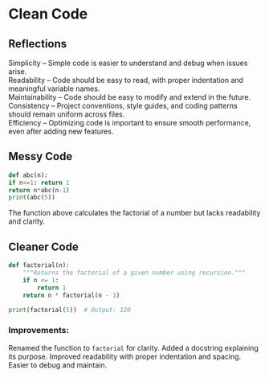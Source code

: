 # Clean Code

## Reflections

Simplicity – Simple code is easier to understand and debug when issues arise.  
Readability – Code should be easy to read, with proper indentation and meaningful variable names.  
Maintainability – Code should be easy to modify and extend in the future.  
Consistency – Project conventions, style guides, and coding patterns should remain uniform across files.  
Efficiency – Optimizing code is important to ensure smooth performance, even after adding new features.

## Messy Code

```python
def abc(n):
if n<=1: return 1
return n*abc(n-1)
print(abc(5))
```

The function above calculates the factorial of a number but lacks readability and clarity.

## Cleaner Code

```python
def factorial(n):
    """Returns the factorial of a given number using recursion."""
    if n <= 1:
        return 1
    return n * factorial(n - 1)

print(factorial(5))  # Output: 120
```

### Improvements:

Renamed the function to `factorial` for clarity.
Added a docstring explaining its purpose.
Improved readability with proper indentation and spacing.
Easier to debug and maintain.
